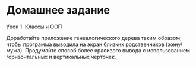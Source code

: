 # Домашнее задание

Урок 1. Классы и ООП

Доработайте приложение генеалогического дерева таким образом,
чтобы программа выводила на экран близких родственников (жену/мужа).
Продумайте способ более красивого вывода с использованием горизонтальных и вертикальных черточек.
